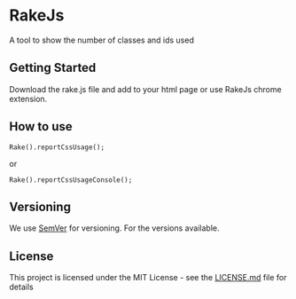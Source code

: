 # RakeJs
A tool to show the number of classes and ids used

## Getting Started

Download the rake.js file and add to your html page or use RakeJs chrome extension.

## How to use
```
Rake().reportCssUsage();

```
or

```
Rake().reportCssUsageConsole();
```

## Versioning

We use [SemVer](http://semver.org/) for versioning. For the versions available.

## License

This project is licensed under the MIT License - see the [LICENSE.md](LICENSE.md) file for details
